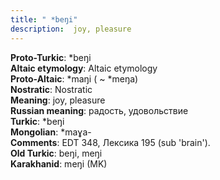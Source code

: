 ```yaml
---
title: " *beŋi"
description:  joy, pleasure
---
```


<strong>Proto-Turkic</strong>:  *beŋi<br>
<strong>Altaic etymology</strong>:  Altaic etymology<br>
<strong> Proto-Altaic</strong>:  *maŋi ( ~ *meŋa)<br>
<strong>Nostratic</strong>:  Nostratic<br>
<strong>Meaning</strong>:  joy, pleasure<br>
<strong>Russian meaning</strong>:  радость, удовольствие<br>
<strong>Turkic</strong>:  *beŋi<br>
<strong>Mongolian</strong>:  *maɣa-<br>
<strong>Comments</strong>:  EDT 348, Лексика 195 (sub 'brain').<br>
<strong>Old Turkic</strong>:  beŋi, meŋi<br>
<strong>Karakhanid</strong>:  meŋi (MK)<br>



